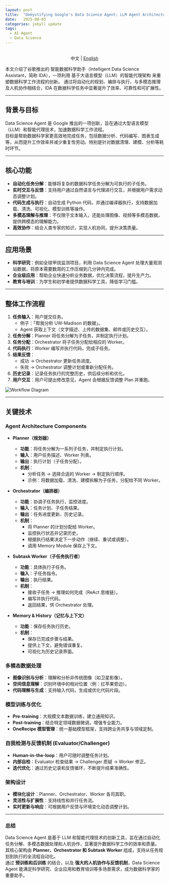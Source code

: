 ```yaml
---
layout: post
title:  "Demystifying Google's Data Science Agent: LLM Agent Architecture & Core Technologies"
date:   2025-08-03
categories: jekyll update
tags: 
  - AI Agent
  - Data Science
---
```


<p align="center">
    <br> 中文 | <a href="2025-08-03-Demystifying_Googles_Data_Science_Agent_LLM_Agent_Architecture_Core_Technologies.md">English</a>
</p>

本文介绍了谷歌推出的 智能数据科学助手（Intelligent Data Science Assistant，简称 IDA），一项利用 基于大语言模型（LLM）的智能代理架构 来重塑数据科学工作流程的创新。
通过将自动化的规划、编排与执行，与多模态推理及人机协作相结合，IDA 在数据科学任务中显著提升了效率、可靠性和可扩展性。

---

## 背景与目标
Data Science Agent 是 Google 推出的一项创新，旨在通过大型语言模型（LLM）和智能代理技术，加速数据科学工作流程。  
目标是帮助数据科学家更高效地完成任务，包括数据分析、代码编写、图表生成等，从而提升工作效率并减少重复性劳动。特别是针对数据清理、建模、分析等耗时环节。  

---

## 核心功能
- **自动化任务分解**：能够将复杂的数据科学任务分解为可执行的子任务。  
- **实时交互与反馈**：支持用户通过自然语言与代理进行交互，并根据用户需求动态调整计划。  
- **代码生成与执行**：自动生成 Python 代码，并通过编译器执行，支持数据加载、清洗、可视化、模型训练等操作。  
- **多模态理解与推理**：不仅限于文本输入，还能处理图像、视频等多模态数据，提供跨模态的理解能力。  
- **高效协作**：结合人类专家的知识，实现人机协同，提升决策质量。  

---

## 应用场景
- **科学研究**：例如全球甲烷监测项目，利用 Data Science Agent 处理大量观测站数据，将原本需要数周的工作压缩到几分钟内完成。  
- **企业级应用**：帮助企业快速分析业务数据，优化决策流程，提升生产力。  
- **教育与培训**：为学生和初学者提供数据科学工具，降低学习门槛。  

---

## 整体工作流程

1. **任务输入**：用户提交任务。  
   - 例子：「帮我分析 UW-Madison 的数据」。  
   - Agent 获取上下文（文字描述、上传的数据集、邮件或历史交互）。  
2. **任务分解**：Planner 将任务分解为子任务，并制定执行计划。  
3. **任务分配**：Orchestrator 将子任务分配给相应的 Worker。  
4. **代码执行**：Worker 编写并执行代码，完成子任务。  
5. **结果反馈**：  
   - 成功 → Orchestrator 更新任务进度。  
   - 失败 → Orchestrator 调整计划或重新分配任务。  
6. **历史记录**：记录任务执行的完整历史，供后续分析和优化。  
7. **用户交互**：用户可提出修改意见，Agent 会根据反馈调整 Plan 并重跑。  

![Workflow Diagram](https://media.licdn.com/dms/image/v2/D5622AQEvFkzZ8_1Wdg/feedshare-shrink_2048_1536/B56Zhu2HixG0Ao-/0/1754206340077?e=1756944000&v=beta&t=8XH93eDowQYl1XhGXakJDpFSw35M2n5mmFNFXeb7gF0)

---

## 关键技术

### Agent Architecture Components
- **Planner（规划器）**
  - **功能**：将任务分解为一系列子任务，并制定执行计划。  
  - **输入**：用户任务描述、Worker 列表。  
  - **输出**：执行计划（子任务分配）。  
  - **机制**：  
    - 分析任务 → 选择合适的 Worker → 制定执行顺序。  
    - 示例：将数据加载、清洗、建模拆解为子任务，分配给不同 Worker。  

- **Orchestrator（编排器）**
  - **功能**：协调子任务执行，监控进度。  
  - **输入**：任务计划、子任务结果。  
  - **输出**：任务进度更新、历史记录。  
  - **机制**：  
    - 将 Planner 的计划分配给 Worker。  
    - 监控执行状态并记录历史。  
    - 根据执行结果决定下一步动作（继续、重试或调整）。  
    - 调用 Memory Module 保存上下文。  

- **Subtask Worker（子任务执行者）**
  - **功能**：具体执行子任务。  
  - **输入**：子任务指令。  
  - **输出**：执行结果。  
  - **机制**：  
    - 接收子任务 → 推理如何完成（ReAct 思维链）。  
    - 编写并执行代码。  
    - 返回结果，供 Orchestrator 处理。  

- **Memory & History（记忆与上下文）**
  - **功能**：保存任务执行历史。  
  - **机制**：  
    - 保存已完成步骤与结果。  
    - 提供上下文，避免错误重复。  
    - 可视化为历史记录界面。  

### 多模态数据处理
- **图像识别与分析**：理解和分析非传统图像（如卫星影像）。  
- **空间信息理解**：识别环境中的相对位置（例：红苹果旁边）。  
- **代码理解与生成**：支持输入代码，生成或优化代码片段。  

### 模型训练与优化
- **Pre-training**：大规模文本数据训练，建立通用知识。  
- **Post-training**：结合特定领域数据微调，增强专业能力。  
- **OneRecipe 模型管理**：统一基础模型框架，支持跨业务共享与领域定制。  

### 自我检测与反馈机制 (Evaluator/Challenger)
- **Human-in-the-loop**：用户可随时调整任务计划。  
- **内部自检**：Evaluator 检查结果 → Challenger 质疑 → Worker 修正。  
- **迭代优化**：通过历史记录和反馈循环，不断提升结果准确性。  

### 架构设计
- **模块化设计**：Planner、Orchestrator、Worker 各司其职。  
- **灵活性与扩展性**：支持线性和并行任务流。  
- **实时更新与响应**：可根据用户反馈与环境变化动态调整计划。  

---

### 总结
Data Science Agent 是基于 LLM 和智能代理技术的创新工具，旨在通过自动化任务分解、多模态数据处理和人机协作，显著提升数据科学工作的效率和质量。  
其核心架构由 **Planner、Orchestrator 和 Subtask Worker** 组成，支持从任务规划到执行的全流程自动化。  
通过 **预训练和后训练** 的结合，以及 **强大的人机协作与反馈机制**，Data Science Agent 能满足科学研究、企业应用和教育培训等多场景需求，成为数据科学家的重要助手。
